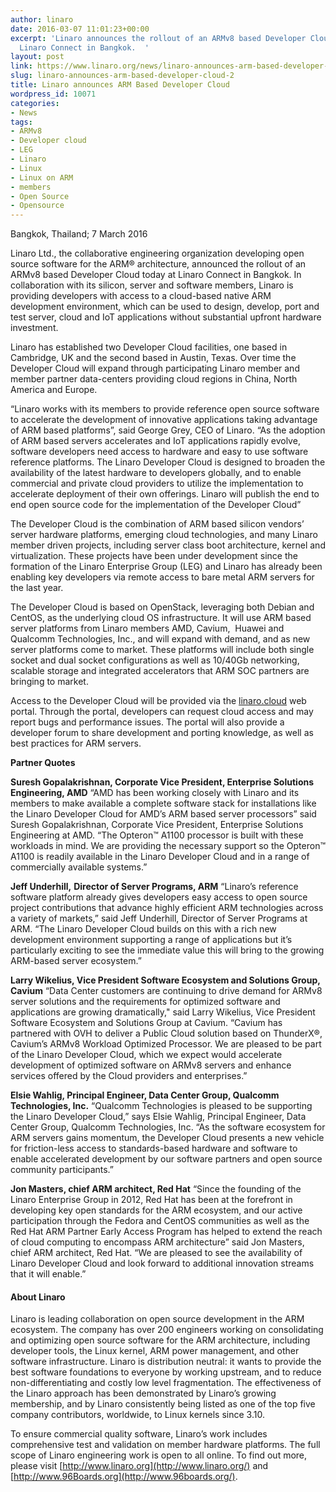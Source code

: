 ```yaml
---
author: linaro
date: 2016-03-07 11:01:23+00:00
excerpt: 'Linaro announces the rollout of an ARMv8 based Developer Cloud today at
  Linaro Connect in Bangkok.  '
layout: post
link: https://www.linaro.org/news/linaro-announces-arm-based-developer-cloud-2/
slug: linaro-announces-arm-based-developer-cloud-2
title: Linaro announces ARM Based Developer Cloud
wordpress_id: 10071
categories:
- News
tags:
- ARMv8
- Developer cloud
- LEG
- Linaro
- Linux
- Linux on ARM
- members
- Open Source
- Opensource
---
```


Bangkok, Thailand; 7 March 2016

Linaro Ltd., the collaborative engineering organization developing open source software for the ARM® architecture, announced the rollout of an ARMv8 based Developer Cloud today at Linaro Connect in Bangkok. In collaboration with its silicon, server and software members, Linaro is providing developers with access to a cloud-based native ARM development environment, which can be used to design, develop, port and test server, cloud and IoT applications without substantial upfront hardware investment.

Linaro has established two Developer Cloud facilities, one based in Cambridge, UK and the second based in Austin, Texas. Over time the Developer Cloud will expand through participating Linaro member and member partner data-centers providing cloud regions in China, North America and Europe.

“Linaro works with its members to provide reference open source software to accelerate the development of innovative applications taking advantage of ARM based platforms”, said George Grey, CEO of Linaro. “As the adoption of ARM based servers accelerates and IoT applications rapidly evolve, software developers need access to hardware and easy to use software reference platforms. The Linaro Developer Cloud is designed to broaden the availability of the latest hardware to developers globally, and to enable commercial and private cloud providers to utilize the implementation to accelerate deployment of their own offerings. Linaro will publish the end to end open source code for the implementation of the Developer Cloud”

The Developer Cloud is the combination of ARM based silicon vendors’ server hardware platforms, emerging cloud technologies, and many Linaro member driven projects, including server class boot architecture, kernel and virtualization. These projects have been under development since the formation of the Linaro Enterprise Group (LEG) and Linaro has already been enabling key developers via remote access to bare metal ARM servers for the last year.

The Developer Cloud is based on OpenStack, leveraging both Debian and CentOS, as the underlying cloud OS infrastructure. It will use ARM based server platforms from Linaro members AMD, Cavium,  Huawei and Qualcomm Technologies, Inc., and will expand with demand, and as new server platforms come to market. These platforms will include both single socket and dual socket configurations as well as 10/40Gb networking, scalable storage and integrated accelerators that ARM SOC partners are bringing to market.

Access to the Developer Cloud will be provided via the [linaro.cloud](http://linaro.cloud/) web portal. Through the portal, developers can request cloud access and may report bugs and performance issues. The portal will also provide a developer forum to share development and porting knowledge, as well as best practices for ARM servers.

**Partner Quotes**

**Suresh Gopalakrishnan, Corporate Vice President, Enterprise Solutions Engineering, AMD**
“AMD has been working closely with Linaro and its members to make available a complete software stack for installations like the Linaro Developer Cloud for AMD’s ARM based server processors” said Suresh Gopalakrishnan, Corporate Vice President, Enterprise Solutions Engineering at AMD. “The Opteron™ A1100 processor is built with these workloads in mind. We are providing the necessary support so the Opteron™ A1100 is readily available in the Linaro Developer Cloud and in a range of commercially available systems.”

**Jeff Underhill,** **Director of Server Programs, ARM**
“Linaro’s reference software platform already gives developers easy access to open source project contributions that advance highly efficient ARM technologies across a variety of markets,” said Jeff Underhill, Director of Server Programs at ARM. “The Linaro Developer Cloud builds on this with a rich new development environment supporting a range of applications but it’s particularly exciting to see the immediate value this will bring to the growing ARM-based server ecosystem.”

**Larry Wikelius, Vice President Software Ecosystem and Solutions Group, Cavium**
“Data Center customers are continuing to drive demand for ARMv8 server solutions and the requirements for optimized software and applications are growing dramatically," said Larry Wikelius, Vice President Software Ecosystem and Solutions Group at Cavium. “Cavium has partnered with OVH to deliver a Public Cloud solution based on ThunderX®, Cavium’s ARMv8 Workload Optimized Processor. We are pleased to be part of the Linaro Developer Cloud, which we expect would accelerate development of optimized software on ARMv8 servers and enhance services offered by the Cloud providers and enterprises.”

**Elsie Wahlig, Principal Engineer, Data Center Group, Qualcomm Technologies, Inc.**
“Qualcomm Technologies is pleased to be supporting the Linaro Developer Cloud,” says Elsie Wahlig, Principal Engineer, Data Center Group, Qualcomm Technologies, Inc. “As the software ecosystem for ARM servers gains momentum, the Developer Cloud presents a new vehicle for friction-less access to standards-based hardware and software to enable accelerated development by our software partners and open source community participants.”

**Jon Masters, chief ARM architect, Red Hat**
“Since the founding of the Linaro Enterprise Group in 2012, Red Hat has been at the forefront in developing key open standards for the ARM ecosystem, and our active participation through the Fedora and CentOS communities as well as the Red Hat ARM Partner Early Access Program has helped to extend the reach of cloud computing to encompass ARM architecture” said Jon Masters, chief ARM architect, Red Hat. “We are pleased to see the availability of Linaro Developer Cloud and look forward to additional innovation streams that it will enable.”

#### About Linaro


Linaro is leading collaboration on open source development in the ARM ecosystem. The company has over 200 engineers working on consolidating and optimizing open source software for the ARM architecture, including developer tools, the Linux kernel, ARM power management, and other software infrastructure. Linaro is distribution neutral: it wants to provide the best software foundations to everyone by working upstream, and to reduce non-differentiating and costly low level fragmentation. The effectiveness of the Linaro approach has been demonstrated by Linaro’s growing membership, and by Linaro consistently being listed as one of the top five company contributors, worldwide, to Linux kernels since 3.10.

To ensure commercial quality software, Linaro’s work includes comprehensive test and validation on member hardware platforms. The full scope of Linaro engineering work is open to all online. To find out more, please visit [http://www.linaro.org](http://www.linaro.org/) and [http://www.96Boards.org](http://www.96boards.org/).
